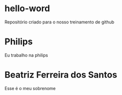 # hello-word
Repositório criado para o nosso treinamento de github

# Philips
Eu trabalho na philips

# Beatriz Ferreira dos Santos
Esse é o meu sobrenome
